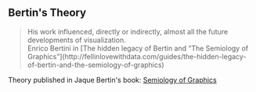 ## Bertin's Theory

<blockquote>
  His work influenced, directly or indirectly, almost all the future developments of visualization.
  <footer>Enrico Bertini in [The hidden legacy of Bertin and “The Semiology of Graphics”](http://fellinlovewithdata.com/guides/the-hidden-legacy-of-bertin-and-the-semiology-of-graphics)</footer>
</blockquote>

Theory published in Jaque Bertin's book: [Semiology of Graphics](http://www.amazon.com/Semiology-Graphics-Diagrams-Networks-Maps/dp/1589482611)




